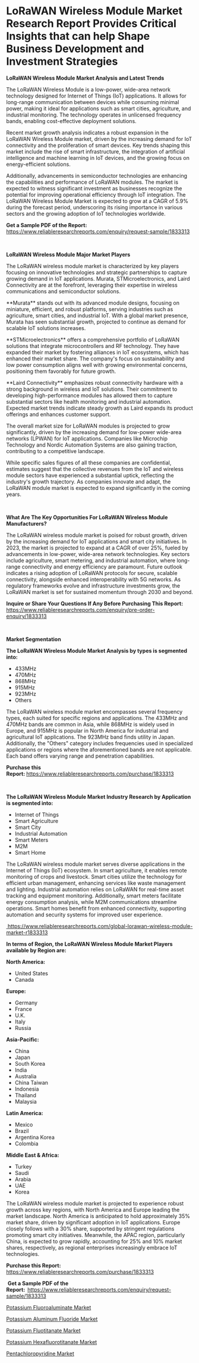 <p><h1>LoRaWAN Wireless Module Market Research Report Provides Critical Insights that can help Shape Business Development and Investment Strategies</h1></p><p><strong>LoRaWAN Wireless Module Market Analysis and Latest Trends</strong></p>
<p><p>The LoRaWAN Wireless Module is a low-power, wide-area network technology designed for Internet of Things (IoT) applications. It allows for long-range communication between devices while consuming minimal power, making it ideal for applications such as smart cities, agriculture, and industrial monitoring. The technology operates in unlicensed frequency bands, enabling cost-effective deployment solutions.</p><p>Recent market growth analysis indicates a robust expansion in the LoRaWAN Wireless Module market, driven by the increasing demand for IoT connectivity and the proliferation of smart devices. Key trends shaping this market include the rise of smart infrastructure, the integration of artificial intelligence and machine learning in IoT devices, and the growing focus on energy-efficient solutions. </p><p>Additionally, advancements in semiconductor technologies are enhancing the capabilities and performance of LoRaWAN modules. The market is expected to witness significant investment as businesses recognize the potential for improving operational efficiency through IoT integration. The LoRaWAN Wireless Module Market is expected to grow at a CAGR of 5.9% during the forecast period, underscoring its rising importance in various sectors and the growing adoption of IoT technologies worldwide.</p></p>
<p><strong>Get a Sample PDF of the Report:&nbsp;</strong> <a href="https://www.reliableresearchreports.com/enquiry/request-sample/1833313?utm_campaign=1333&utm_medium=2&utm_source=Github&utm_content=ia&utm_term=17102024&utm_id=lorawan-wireless-module">https://www.reliableresearchreports.com/enquiry/request-sample/1833313</a></p>
<p>&nbsp;</p>
<p><strong>LoRaWAN Wireless Module Major Market Players</strong></p>
<p><p>The LoRaWAN wireless module market is characterized by key players focusing on innovative technologies and strategic partnerships to capture growing demand in IoT applications. Murata, STMicroelectronics, and Laird Connectivity are at the forefront, leveraging their expertise in wireless communications and semiconductor solutions.</p><p>**Murata** stands out with its advanced module designs, focusing on miniature, efficient, and robust platforms, serving industries such as agriculture, smart cities, and industrial IoT. With a global market presence, Murata has seen substantial growth, projected to continue as demand for scalable IoT solutions increases.</p><p>**STMicroelectronics** offers a comprehensive portfolio of LoRaWAN solutions that integrate microcontrollers and RF technology. They have expanded their market by fostering alliances in IoT ecosystems, which has enhanced their market share. The company's focus on sustainability and low power consumption aligns well with growing environmental concerns, positioning them favorably for future growth.</p><p>**Laird Connectivity** emphasizes robust connectivity hardware with a strong background in wireless and IoT solutions. Their commitment to developing high-performance modules has allowed them to capture substantial sectors like health monitoring and industrial automation. Expected market trends indicate steady growth as Laird expands its product offerings and enhances customer support.</p><p>The overall market size for LoRaWAN modules is projected to grow significantly, driven by the increasing demand for low-power wide-area networks (LPWAN) for IoT applications. Companies like Microchip Technology and Nordic Automation Systems are also gaining traction, contributing to a competitive landscape. </p><p>While specific sales figures of all these companies are confidential, estimates suggest that the collective revenues from the IoT and wireless module sectors have experienced a substantial uptick, reflecting the industry's growth trajectory. As companies innovate and adapt, the LoRaWAN module market is expected to expand significantly in the coming years.</p></p>
<p>&nbsp;</p>
<p><strong>What Are The Key Opportunities For LoRaWAN Wireless Module Manufacturers?</strong></p>
<p><p>The LoRaWAN wireless module market is poised for robust growth, driven by the increasing demand for IoT applications and smart city initiatives. In 2023, the market is projected to expand at a CAGR of over 25%, fueled by advancements in low-power, wide-area network technologies. Key sectors include agriculture, smart metering, and industrial automation, where long-range connectivity and energy efficiency are paramount. Future outlook indicates a rising adoption of LoRaWAN protocols for secure, scalable connectivity, alongside enhanced interoperability with 5G networks. As regulatory frameworks evolve and infrastructure investments grow, the LoRaWAN market is set for sustained momentum through 2030 and beyond.</p></p>
<p><strong>Inquire or Share Your Questions If Any Before Purchasing This Report:</strong> <a href="https://www.reliableresearchreports.com/enquiry/pre-order-enquiry/1833313?utm_campaign=1333&utm_medium=2&utm_source=Github&utm_content=ia&utm_term=17102024&utm_id=lorawan-wireless-module">https://www.reliableresearchreports.com/enquiry/pre-order-enquiry/1833313</a></p>
<p>&nbsp;</p>
<p><strong>Market Segmentation</strong></p>
<p><strong>The LoRaWAN Wireless Module Market Analysis by types is segmented into:</strong></p>
<p><ul><li>433MHz</li><li>470MHz</li><li>868MHz</li><li>915MHz</li><li>923MHz</li><li>Others</li></ul></p>
<p><p>The LoRaWAN wireless module market encompasses several frequency types, each suited for specific regions and applications. The 433MHz and 470MHz bands are common in Asia, while 868MHz is widely used in Europe, and 915MHz is popular in North America for industrial and agricultural IoT applications. The 923MHz band finds utility in Japan. Additionally, the "Others" category includes frequencies used in specialized applications or regions where the aforementioned bands are not applicable. Each band offers varying range and penetration capabilities.</p></p>
<p><strong>Purchase this Report:&nbsp;</strong><a href="https://www.reliableresearchreports.com/purchase/1833313?utm_campaign=1333&utm_medium=2&utm_source=Github&utm_content=ia&utm_term=17102024&utm_id=lorawan-wireless-module">https://www.reliableresearchreports.com/purchase/1833313</a></p>
<p>&nbsp;</p>
<p><strong>The LoRaWAN Wireless Module Market Industry Research by Application is segmented into:</strong></p>
<p><ul><li>Internet of Things</li><li>Smart Agriculture</li><li>Smart City</li><li>Industrial Automation</li><li>Smart Meters</li><li>M2M</li><li>Smart Home</li></ul></p>
<p><p>The LoRaWAN wireless module market serves diverse applications in the Internet of Things (IoT) ecosystem. In smart agriculture, it enables remote monitoring of crops and livestock. Smart cities utilize the technology for efficient urban management, enhancing services like waste management and lighting. Industrial automation relies on LoRaWAN for real-time asset tracking and equipment monitoring. Additionally, smart meters facilitate energy consumption analysis, while M2M communications streamline operations. Smart homes benefit from enhanced connectivity, supporting automation and security systems for improved user experience.</p></p>
<p><a href="https://www.reliableresearchreports.com/global-lorawan-wireless-module-market-r1833313?utm_campaign=1333&utm_medium=2&utm_source=Github&utm_content=ia&utm_term=17102024&utm_id=lorawan-wireless-module">&nbsp;https://www.reliableresearchreports.com/global-lorawan-wireless-module-market-r1833313</a></p>
<p><strong>In terms of Region, the LoRaWAN Wireless Module Market Players available by Region are:</strong></p>
<p>
    <p> <strong> North America: </strong>
        <ul>
            <li>United States</li>
            <li>Canada</li>
        </ul>
        </p> 
    <p> <strong> Europe: </strong>
        <ul>
            <li>Germany</li>
            <li>France</li>
            <li>U.K.</li>
            <li>Italy</li>
            <li>Russia</li>
        </ul>
        </p> 
    <p> <strong> Asia-Pacific: </strong>
        <ul>
            <li>China</li>
            <li>Japan</li>
            <li>South Korea</li>
            <li>India</li>
            <li>Australia</li>
            <li>China Taiwan</li>
            <li>Indonesia</li>
            <li>Thailand</li>
            <li>Malaysia</li>
        </ul>
        </p> 
    <p> <strong> Latin America: </strong>
        <ul>
            <li>Mexico</li>
            <li>Brazil</li>
            <li>Argentina Korea</li>
            <li>Colombia</li>
        </ul>
        </p> 
    <p> <strong> Middle East & Africa: </strong>
        <ul>
            <li>Turkey</li>
            <li>Saudi</li>
            <li>Arabia</li>
            <li>UAE</li>
            <li>Korea</li>
        </ul>
    </p>
    </p>
<p><p>The LoRaWAN wireless module market is projected to experience robust growth across key regions, with North America and Europe leading the market landscape. North America is anticipated to hold approximately 35% market share, driven by significant adoption in IoT applications. Europe closely follows with a 30% share, supported by stringent regulations promoting smart city initiatives. Meanwhile, the APAC region, particularly China, is expected to grow rapidly, accounting for 25% and 10% market shares, respectively, as regional enterprises increasingly embrace IoT technologies.</p></p>
<p><strong>Purchase this Report: </strong><a href="https://www.reliableresearchreports.com/purchase/1833313?utm_campaign=1333&utm_medium=2&utm_source=Github&utm_content=ia&utm_term=17102024&utm_id=lorawan-wireless-module">https://www.reliableresearchreports.com/purchase/1833313</a></p>
<p>&nbsp;<strong>Get a Sample PDF of the Report:&nbsp;&nbsp;</strong><a href="https://www.reliableresearchreports.com/enquiry/request-sample/1833313?utm_campaign=1333&utm_medium=2&utm_source=Github&utm_content=ia&utm_term=17102024&utm_id=lorawan-wireless-module">https://www.reliableresearchreports.com/enquiry/request-sample/1833313</a></p>
<p><strong></strong></p>
<p><p><a href="https://www.linkedin.com/pulse/potassium-fluoroaluminate-sector-surge-75-growth-roadmap-xv0le?utm_campaign=1333&utm_medium=2&utm_source=Github&utm_content=ia&utm_term=17102024&utm_id=lorawan-wireless-module">Potassium Fluoroaluminate Market</a></p><p><a href="https://www.linkedin.com/pulse/potassium-aluminum-fluoride-market-transformation-comparative-mbf2e?utm_campaign=1333&utm_medium=2&utm_source=Github&utm_content=ia&utm_term=17102024&utm_id=lorawan-wireless-module">Potassium Aluminum Fluoride Market</a></p><p><a href="https://www.linkedin.com/pulse/potassium-fluotitanate-market-strategic-insights-product-4oaje?utm_campaign=1333&utm_medium=2&utm_source=Github&utm_content=ia&utm_term=17102024&utm_id=lorawan-wireless-module">Potassium Fluotitanate Market</a></p><p><a href="https://www.linkedin.com/pulse/regulatory-landscape-its-influence-global-potassium-jg4ee?utm_campaign=1333&utm_medium=2&utm_source=Github&utm_content=ia&utm_term=17102024&utm_id=lorawan-wireless-module">Potassium Hexafluorotitanate Market</a></p><p><a href="https://www.linkedin.com/pulse/pentachloropyridine-market-evolution-global-trends-regional-qc9je?utm_campaign=1333&utm_medium=2&utm_source=Github&utm_content=ia&utm_term=17102024&utm_id=lorawan-wireless-module">Pentachloropyridine Market</a></p></p>